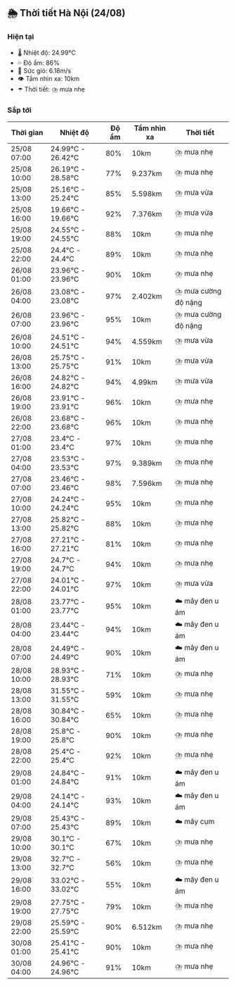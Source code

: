 ## 🌦️ Thời tiết Hà Nội (24/08)

### Hiện tại

- 🌡️ Nhiệt độ: 24.99℃
- 💦 Độ ẩm: 86%
- 💨 Sức gió: 6.18m/s
- 👁️ Tầm nhìn xa: 10km
- ☂️ Thời tiết: ⛈️ mưa nhẹ

### Sắp tới

| Thời gian | Nhiệt độ | Độ ẩm | Tầm nhìn xa | Thời tiết |
| --- | --- | --- | --- | --- |
| 25/08 07:00 | 24.99℃ - 26.42℃ | 80% | 10km | ⛈️ mưa nhẹ |
| 25/08 10:00 | 26.19℃ - 28.58℃ | 77% | 9.237km | ⛈️ mưa nhẹ |
| 25/08 13:00 | 25.16℃ - 25.24℃ | 85% | 5.598km | ⛈️ mưa vừa |
| 25/08 16:00 | 19.66℃ - 19.66℃ | 92% | 7.376km | ⛈️ mưa vừa |
| 25/08 19:00 | 24.55℃ - 24.55℃ | 88% | 10km | ⛈️ mưa nhẹ |
| 25/08 22:00 | 24.4℃ - 24.4℃ | 89% | 10km | ⛈️ mưa nhẹ |
| 26/08 01:00 | 23.96℃ - 23.96℃ | 90% | 10km | ⛈️ mưa nhẹ |
| 26/08 04:00 | 23.08℃ - 23.08℃ | 97% | 2.402km | ⛈️ mưa cường độ nặng |
| 26/08 07:00 | 23.96℃ - 23.96℃ | 95% | 10km | ⛈️ mưa cường độ nặng |
| 26/08 10:00 | 24.51℃ - 24.51℃ | 94% | 4.559km | ⛈️ mưa vừa |
| 26/08 13:00 | 25.75℃ - 25.75℃ | 91% | 10km | ⛈️ mưa vừa |
| 26/08 16:00 | 24.82℃ - 24.82℃ | 94% | 4.99km | ⛈️ mưa vừa |
| 26/08 19:00 | 23.91℃ - 23.91℃ | 96% | 10km | ⛈️ mưa nhẹ |
| 26/08 22:00 | 23.68℃ - 23.68℃ | 96% | 10km | ⛈️ mưa nhẹ |
| 27/08 01:00 | 23.4℃ - 23.4℃ | 97% | 10km | ⛈️ mưa nhẹ |
| 27/08 04:00 | 23.53℃ - 23.53℃ | 97% | 9.389km | ⛈️ mưa nhẹ |
| 27/08 07:00 | 23.46℃ - 23.46℃ | 98% | 7.596km | ⛈️ mưa nhẹ |
| 27/08 10:00 | 24.24℃ - 24.24℃ | 95% | 10km | ⛈️ mưa nhẹ |
| 27/08 13:00 | 25.82℃ - 25.82℃ | 88% | 10km | ⛈️ mưa nhẹ |
| 27/08 16:00 | 27.21℃ - 27.21℃ | 81% | 10km | ⛈️ mưa nhẹ |
| 27/08 19:00 | 24.7℃ - 24.7℃ | 94% | 10km | ⛈️ mưa nhẹ |
| 27/08 22:00 | 24.01℃ - 24.01℃ | 97% | 10km | ⛈️ mưa vừa |
| 28/08 01:00 | 23.77℃ - 23.77℃ | 95% | 10km | ☁️ mây đen u ám |
| 28/08 04:00 | 23.44℃ - 23.44℃ | 94% | 10km | ☁️ mây đen u ám |
| 28/08 07:00 | 24.49℃ - 24.49℃ | 90% | 10km | ☁️ mây đen u ám |
| 28/08 10:00 | 28.93℃ - 28.93℃ | 71% | 10km | ⛈️ mưa nhẹ |
| 28/08 13:00 | 31.55℃ - 31.55℃ | 59% | 10km | ⛈️ mưa nhẹ |
| 28/08 16:00 | 30.84℃ - 30.84℃ | 65% | 10km | ⛈️ mưa nhẹ |
| 28/08 19:00 | 25.8℃ - 25.8℃ | 90% | 10km | ⛈️ mưa nhẹ |
| 28/08 22:00 | 25.4℃ - 25.4℃ | 92% | 10km | ⛈️ mưa nhẹ |
| 29/08 01:00 | 24.84℃ - 24.84℃ | 91% | 10km | ☁️ mây đen u ám |
| 29/08 04:00 | 24.14℃ - 24.14℃ | 93% | 10km | ☁️ mây đen u ám |
| 29/08 07:00 | 25.43℃ - 25.43℃ | 89% | 10km | ☁️ mây cụm |
| 29/08 10:00 | 30.1℃ - 30.1℃ | 67% | 10km | ⛈️ mưa nhẹ |
| 29/08 13:00 | 32.7℃ - 32.7℃ | 56% | 10km | ⛈️ mưa nhẹ |
| 29/08 16:00 | 33.02℃ - 33.02℃ | 55% | 10km | ☁️ mây đen u ám |
| 29/08 19:00 | 27.75℃ - 27.75℃ | 79% | 10km | ⛈️ mưa nhẹ |
| 29/08 22:00 | 25.59℃ - 25.59℃ | 90% | 6.512km | ⛈️ mưa nhẹ |
| 30/08 01:00 | 25.41℃ - 25.41℃ | 90% | 10km | ⛈️ mưa nhẹ |
| 30/08 04:00 | 24.96℃ - 24.96℃ | 91% | 10km | ⛈️ mưa nhẹ |
